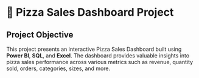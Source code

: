 # 🍕 Pizza Sales Dashboard Project
##        Project Objective

This project presents an interactive Pizza Sales Dashboard built using **Power BI**, **SQL**, and **Excel**. The dashboard provides valuable insights into pizza sales performance across various metrics such as revenue, quantity sold, orders, categories, sizes, and more.

